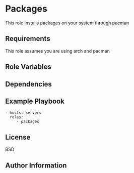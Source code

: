 Packages
=========

This role installs packages on your system through pacman

Requirements
------------

This role assumes you are using arch and pacman

Role Variables
--------------



Dependencies
------------



Example Playbook
----------------


    - hosts: servers
      roles:
         - packages

License
-------

BSD

Author Information
------------------

